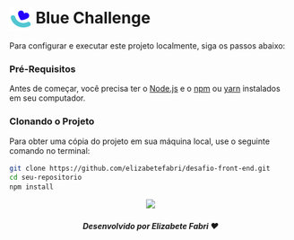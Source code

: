 <h1>
    <a href="https://www.laboratoria.la/br">
     <img align="center" width="40px" src="../favicon.ico"></a>
    <span>Blue Challenge</span>
</h1>


Para configurar e executar este projeto localmente, siga os passos abaixo:

### Pré-Requisitos

Antes de começar, você precisa ter o [Node.js](https://nodejs.org/en/download/) e o [npm](https://www.npmjs.com/) ou [yarn](https://yarnpkg.com/) instalados em seu computador.

### Clonando o Projeto

Para obter uma cópia do projeto em sua máquina local, use o seguinte comando no terminal:

```bash
git clone https://github.com/elizabetefabri/desafio-front-end.git
cd seu-repositorio
npm install
```

<div align="center">

<img src="https://user-images.githubusercontent.com/73097560/115834477-dbab4500-a447-11eb-908a-139a6edaec5c.gif"><br>

##### Desenvolvido por <span>Elizabete Fabri</span> ❤

</div>